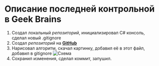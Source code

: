 # Описание последней контрольной в **Geek Brains**

1. Создал локальный *репозиторий*, инициализировал C# консоль, сделал новый .gitignore
2. Создал *репозиторий* на **[GitHub](https://github.com/ "Это же гитхаб :)")**
3. Нарисовал алгоритм, скачал картинку, добавил её в этот файл, добавил в gitignore
![Схема](/exam/pic1.jpg)
4. Сохранил изменения, сделал коммит, запушил.
